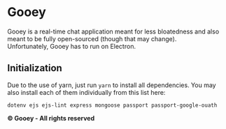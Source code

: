 # Gooey

Gooey is a real-time chat application meant for less bloatedness and also meant to be fully open-sourced (though that may change).\
Unfortunately, Gooey has to run on Electron.

## Initialization

Due to the use of yarn, just run `yarn` to install all dependencies. You may also install each of them individually from this list here:

```
dotenv ejs ejs-lint express mongoose passport passport-google-ouath
```

**:copyright: Gooey - All rights reserved**